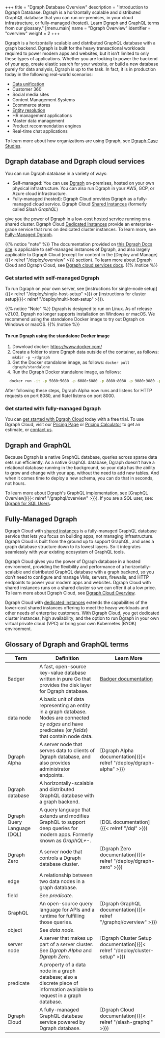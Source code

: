 +++
title = "Dgraph Database Overview"
description = "Introduction to Dgraph Database. Dgraph is a horizontally scalable and distributed GraphQL database that you can run on-premises, in your cloud infrastructure, or fully-managed (hosted). Learn Dgraph and GraphQL terms from our glossary."
[menu.main]
    name = "Dgraph Overview"
    identifier = "overview"
    weight = 2
+++

Dgraph is a horizontally scalable and distributed GraphQL database with a graph
backend. Dgraph is built for the heavy transactional workloads required to 
power modern apps and websites, but it isn’t limited to only these types of
applications. Whether you are looking to power the backend of your app, create 
elastic search for your website, or build a new database purely for data
analysis, Dgraph is up to the task. In fact, it is in production today in
the following real-world scenarios:

* [Data unification](https://dgraph.io/capventis)
* Customer 360
* Social media sites
* Content Management Systems
* Ecommerce stores
* [Entity resolution](https://dgraph.io/blog/post/introducing-entity-resolution/)
* HR management applications
* Master data management
* Product recommendation engines
* Real-time chat applications

To learn more about how organizations are using Dgraph, see
[Dgraph Case Studies](https://dgraph.io/case-studies).


## Dgraph database and Dgraph cloud services

You can run Dgraph database in a variety of ways:

* Self-managed: You can use [Dgraph](https://dgraph.io/dgraph) on-premises, hosted on your own physical
infrastructure. You can also run Dgraph in your AWS, GCP, or Azure cloud
infrastructure.
* Fully-managed (hosted): Dgraph Cloud provides Dgraph as a fully-managed cloud
service. Dgraph Cloud [Shared Instances](https://dgraph.io/graphql) (formerly called *Slash GraphQL*)

give you the power of Dgraph in a low-cost hosted service running on a shared cluster.
Dgraph Cloud [Dedicated Instances](https://dgraph.io/cloud) provide an enterprise-grade
service that runs on dedicated cluster instances. To learn more, see [Fully-Managed Dgraph](#fully-managed-dgraph).

{{% notice "note" %}}
The documentation provided on [this Dgraph Docs site](https://dgraph.io/docs)
is applicable to self-managed instances of Dgraph, and also largely applicable
to Dgraph Cloud (except for content in the [Deploy and Manage]({{< relref "/deploy/overview" >}}) section). To learn more about Dgraph Cloud and Dgraph Cloud, see
[Dgraph cloud services docs](https://dgraph.io/docs/slash-graphql).
{{% /notice %}}

### Get started with self-managed Dgraph

To run Dgraph on your own server, see [instructions for single-node setup]({{< relref "/deploy/single-host-setup" >}})
or [instructions for cluster setup]({{< relref "/deploy/multi-host-setup" >}}).

{{% notice "Note" %}}
Dgraph is designed to run on Linux. As of release v21.03, Dgraph no longer
supports installation on Windows or macOS. We recommend using the standalone
Docker image to try out Dgraph on Windows or macOS.
{{% /notice %}}

#### To run Dgraph using the standalone Docker image

1. Download docker: https://www.docker.com/
2. Create a folder to store Dgraph data outside of the container, as follows: `mkdir -p ~/dgraph`
3. Get the Docker standalone image, as follows: `docker pull dgraph/standalone`
4. Run the Dgraph Docker standalone image, as follows:

```sh
  docker run -it -p 5080:5080 -p 6080:6080 -p 8080:8080 -p 9080:9080 -p 8000:8000 -v ~/dgraph:/dgraph --name dgraph dgraph/standalone:v21.03.0
```  

After following these steps, Dgraph Alpha now runs and listens for HTTP requests
on port 8080, and Ratel listens on port 8000.

### Get started with fully-managed Dgraph

You can [get started with Dgraph Cloud](https://cloud.dgraph.io) today with a
free trial. To use Dgraph Cloud, visit our [Pricing Page](https://dgraph.io/pricing) or 
[Pricing Calculator](https://cloud.dgraph.io/pricing-calculator/) to get an
estimate, or [contact us](https://dgraph.io/connect).

## Dgraph and GraphQL

Because Dgraph is a native GraphQL database, queries across sparse data sets run
efficiently. As a native GraphQL database, Dgraph doesn’t have a relational
database running in the background, so your data has the ability to grow and
change with your app, without the need to add new tables. And when it comes time
to deploy a new schema, you can do that in seconds, not hours.

To learn more about Dgraph's GraphQL implementation, 
see [GraphQL Overview]({{< relref "/graphql/overview" >}}). If you are a SQL
user, see:
[Dgraph for SQL Users](https://dgraph.io/learn/courses/datamodel/sql-to-dgraph/overview/introduction/).

## Fully-Managed Dgraph

Dgraph Cloud with [shared instances](https://dgraph.io/graphql) is a
fully-managed GraphQL database service that lets you focus on building apps, not
managing infrastructure. Dgraph Cloud is built from the ground up to support
GraphQL, and uses a graph database structure down to its lowest layers. So it 
integrates seamlessly with your existing ecosystem of GraphQL tools.

Dgraph Cloud gives you the power of Dgraph database in a hosted environment,
providing the flexibility and performance of a horizontally-scalable and distributed
GraphQL database with a graph backend, so you don’t need to configure and manage
VMs, servers, firewalls, and HTTP endpoints to power your modern apps and websites.
Dgraph Cloud with shared instances runs on a shared cluster so we can offer it
at a low price. To learn more about Dgraph Cloud, see [Dgraph Cloud Overview](https://dgraph.io/docs/slash-graphql/introduction).

Dgraph Cloud with [dedicated instances](https://dgraph.io/cloud) extends the
capabilities of the lower-cost shared instances offering to meet the heavy workloads
and other needs of enterprise customers. With Dgraph Cloud, you get dedicated cluster
instances, high availability, and the option to run Dgraph in your own virtual 
private cloud (VPC) or bring your own Kubernetes (BYOK) environment.

## Glossary of Dgraph and GraphQL terms

| Term            |Definition	                                                   |Learn More                  |
|-----------------|--------------------------------------------------------------|----------------------------|
|Badger | A fast, open-source key-value database written in pure Go that provides the disk layer for Dgraph database.|[Badger documentation](https://dgraph.io/docs/badger)|
|data node| A basic unit of data representing an entity in a graph database. Nodes are connected by *edges* and have predicates (or *fields*) that contain node data.||
|Dgraph Alpha| A server node that serves data to clients of Dgraph database, and also provides administrator endpoints.|[Dgraph Alpha documentation]({{< relref "/deploy/dgraph-alpha" >}})|
|Dgraph database| A horizontally-scalable and distributed GraphQL database with a graph backend.	||
|Dgraph Query Language (DQL)|	A query language that extends and modifies GraphQL to support deep queries for modern apps. Formerly known as *GraphQL+-*.	|[DQL documentation]({{< relref "/dql" >}})|
|Dgraph Zero| A server node that controls a Dgraph database cluster. |[Dgraph Zero documentation]({{< relref "/deploy/dgraph-zero" >}})|
|edge|	A relationship between two data nodes in a graph database.	| |
|field|	See *predicate*.	| |
|GraphQL|	An open-source query language for APIs and a runtime for fulfilling those queries. |[Dgraph GraphQL documentation]({{< relref "/graphql/overview" >}})|
|object|	See *data node*.	| |
|server node|	A server that makes up part of a server cluster. See *Dgraph Alpha* and *Dgraph Zero*. |[Dgraph Cluster Setup documentation]({{< relref "/deploy/cluster-setup" >}}) |
|predicate|	A property of a data node in a graph database; also a discrete piece of information available to request in a graph database.	| |
|Dgraph Cloud|	A fully-managed GraphQL database service powered by Dgraph database.	|[Dgraph Cloud documentation]({{< relref "/slash-graphql" >}}) |
